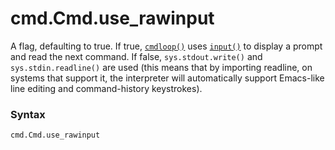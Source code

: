 # cmd.Cmd.use_rawinput

A flag, defaulting to true. If true, [`cmdloop()`](/modules/cmd/Cmd/cmdloop.md) uses [`input()`](/built-in-functions/input.md) to display a prompt and read the next command. If false, `sys.stdout.write()` and `sys.stdin.readline()` are used (this means that by importing readline, on systems that support it, the interpreter will automatically support Emacs-like line editing and command-history keystrokes).

### Syntax

```python
cmd.Cmd.use_rawinput
```